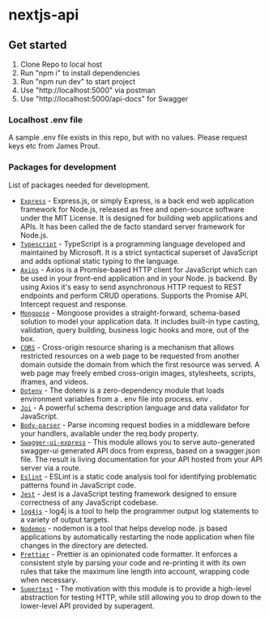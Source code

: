 # nextjs-api

## Get started
1. Clone Repo to local host
2. Run "npm i" to install dependencies
3. Run "npm run dev" to start project
4. Use "http://localhost:5000" via postman
5. Use "http://localhost:5000/api-docs" for Swagger

### Localhost .env file
A sample .env file exists in this repo, but with no values. Please request keys etc from James Prout.

### Packages for development
List of packages needed for development.

* [`Express`](https://expressjs.com/) - Express.js, or simply Express, is a back end web application framework for Node.js, released as free and open-source software under the MIT License. It is designed for building web applications and APIs. It has been called the de facto standard server framework for Node.js.
* [`Typescript`](https://www.typescriptlang.org/) - TypeScript is a programming language developed and maintained by Microsoft. It is a strict syntactical superset of JavaScript and adds optional static typing to the language.
* [`Axios`](https://axios-http.com/docs/intro) - Axios is a Promise-based HTTP client for JavaScript which can be used in your front-end application and in your Node. js backend. By using Axios it's easy to send asynchronous HTTP request to REST endpoints and perform CRUD operations. Supports the Promise API. Intercept request and response.
* [`Mongoose`](https://mongoosejs.com/) - Mongoose provides a straight-forward, schema-based solution to model your application data. It includes built-in type casting, validation, query building, business logic hooks and more, out of the box.
* [`CORS`](https://developer.mozilla.org/en-US/docs/Web/HTTP/CORS) - Cross-origin resource sharing is a mechanism that allows restricted resources on a web page to be requested from another domain outside the domain from which the first resource was served. A web page may freely embed cross-origin images, stylesheets, scripts, iframes, and videos.
* [`Dotenv`](https://www.npmjs.com/package/dotenv) - The dotenv is a zero-dependency module that loads environment variables from a . env file into process. env .
* [`Joi`](https://www.npmjs.com/package/joi) - A powerful schema description language and data validator for JavaScript.
* [`Body-parser`](https://www.npmjs.com/package/body-parser) - Parse incoming request bodies in a middleware before your handlers, available under the req.body property. 
* [`Swagger-ui-express`](https://www.npmjs.com/package/swagger-ui-express) - This module allows you to serve auto-generated swagger-ui generated API docs from express, based on a swagger.json file. The result is living documentation for your API hosted from your API server via a route.
* [`Eslint`](https://eslint.org/) -  ESLint is a static code analysis tool for identifying problematic patterns found in JavaScript code.
* [`Jest`](https://jestjs.io/) - Jest is a JavaScript testing framework designed to ensure correctness of any JavaScript codebase.
* [`log4js`](https://www.npmjs.com/package/log4js) - log4j is a tool to help the programmer output log statements to a variety of output targets.
* [`Nodemon`](https://www.npmjs.com/package/nodemon) - nodemon is a tool that helps develop node. js based applications by automatically restarting the node application when file changes in the directory are detected.
*  [`Prettier`](https://www.npmjs.com/package/prettier) - Prettier is an opinionated code formatter. It enforces a consistent style by parsing your code and re-printing it with its own rules that take the maximum line length into account, wrapping code when necessary.
*  [`Supertest`](https://www.npmjs.com/package/prettier) - The motivation with this module is to provide a high-level abstraction for testing HTTP, while still allowing you to drop down to the lower-level API provided by superagent.
